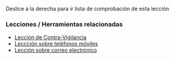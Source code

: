 [Title]: # (¿Y ahora qué?)
[Order]: # (7)

Deslice a la derecha para ir lista de comprobación de esta lección

### Lecciones / Herramientas relacionadas

*   [Lección de Contra-Vigilancia](umbrella://lesson/counter-surveillance)
*   [Leccción sobre teléfonos móviles](umbrella://lesson/mobile-phones)
*   [Lección sobre correo electrónico](umbrella://lesson/email)